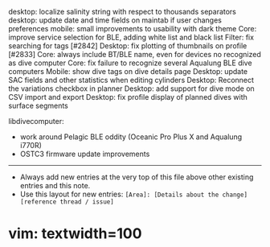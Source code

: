 desktop: localize salinity string with respect to thousands separators
desktop: update date and time fields on maintab if user changes preferences
mobile: small improvements to usability with dark theme
Core: improve service selection for BLE, adding white list and black list
Filter: fix searching for tags [#2842]
Desktop: fix plotting of thumbnails on profile [#2833]
Core: always include BT/BLE name, even for devices no recognized as dive computer
Core: fix failure to recognize several Aqualung BLE dive computers
Mobile: show dive tags on dive details page
Desktop: update SAC fields and other statistics when editing cylinders
Desktop: Reconnect the variations checkbox in planner
Desktop: add support for dive mode on CSV import and export
Desktop: fix profile display of planned dives with surface segments

libdivecomputer:
  - work around Pelagic BLE oddity (Oceanic Pro Plus X and Aqualung i770R)
  - OSTC3 firmware update improvements

---
* Always add new entries at the very top of this file above other existing entries and this note.
* Use this layout for new entries: `[Area]: [Details about the change] [reference thread / issue]`
# vim: textwidth=100
